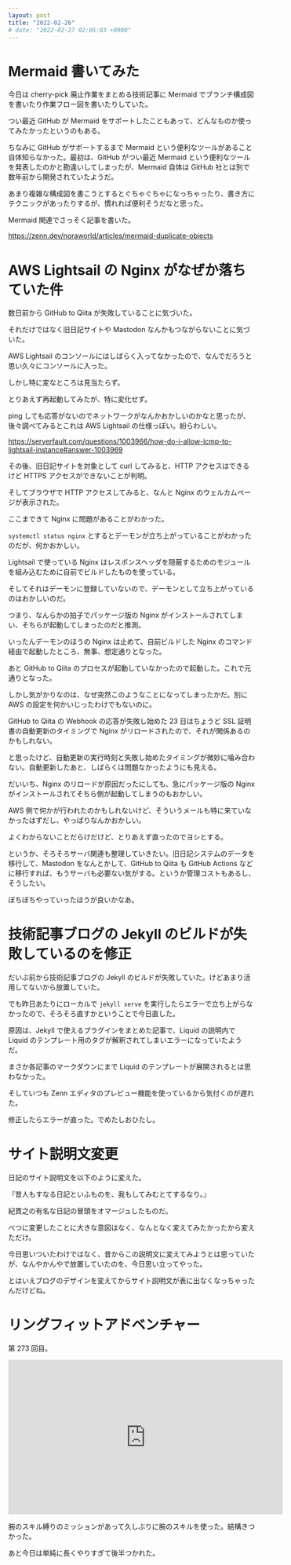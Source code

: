 ```yaml
---
layout: post
title: "2022-02-26"
# date: "2022-02-27 02:05:03 +0900"
---
```


# Mermaid 書いてみた
今日は cherry-pick 廃止作業をまとめる技術記事に Mermaid でブランチ構成図を書いたり作業フロー図を書いたりしていた。

つい最近 GitHub が Mermaid をサポートしたこともあって、どんなものか使ってみたかったというのもある。

ちなみに GitHub がサポートするまで Mermaid という便利なツールがあること自体知らなかった。最初は、GitHub がつい最近 Mermaid という便利なツールを発表したのかと勘違いしてしまったが、Mermaid 自体は GitHub 社とは別で数年前から開発されていたようだ。

あまり複雑な構成図を書こうとするとぐちゃぐちゃになっちゃったり、書き方にテクニックがあったりするが、慣れれば便利そうだなと思った。

Mermaid 関連でさっそく記事を書いた。

https://zenn.dev/noraworld/articles/mermaid-duplicate-objects











# AWS Lightsail の Nginx がなぜか落ちていた件
数日前から GitHub to Qiita が失敗していることに気づいた。

それだけではなく旧日記サイトや Mastodon なんかもつながらないことに気づいた。

AWS Lightsail のコンソールにはしばらく入ってなかったので、なんでだろうと思い久々にコンソールに入った。

しかし特に変なところは見当たらず。

とりあえず再起動してみたが、特に変化せず。

ping しても応答がないのでネットワークがなんかおかしいのかなと思ったが、後々調べてみるとこれは AWS Lightsail の仕様っぽい。紛らわしい。

https://serverfault.com/questions/1003966/how-do-i-allow-icmp-to-lightsail-instance#answer-1003969

その後、旧日記サイトを対象として curl してみると、HTTP アクセスはできるけど HTTPS アクセスができないことが判明。

そしてブラウザで HTTP アクセスしてみると、なんと Nginx のウェルカムページが表示された。

ここまできて Nginx に問題があることがわかった。

`systemctl status nginx` とするとデーモンが立ち上がっていることがわかったのだが、何かおかしい。

Lightsail で使っている Nginx はレスポンスヘッダを隠蔽するためのモジュールを組み込むために自前でビルドしたものを使っている。

そしてそれはデーモンに登録していないので、デーモンとして立ち上がっているのはおかしいのだ。

つまり、なんらかの拍子でパッケージ版の Nginx がインストールされてしまい、そちらが起動してしまったのだと推測。

いったんデーモンのほうの Nginx は止めて、自前ビルドした Nginx のコマンド経由で起動したところ、無事、想定通りとなった。

あと GitHub to Qiita のプロセスが起動していなかったので起動した。これで元通りとなった。

しかし気がかりなのは、なぜ突然このようなことになってしまったかだ。別に AWS の設定を何かいじったわけでもないのに。

GitHub to Qiita の Webhook の応答が失敗し始めた 23 日はちょうど SSL 証明書の自動更新のタイミングで Nginx がリロードされたので、それが関係あるのかもしれない。

と思ったけど、自動更新の実行時刻と失敗し始めたタイミングが微妙に噛み合わない。自動更新したあと、しばらくは問題なかったようにも見える。

だいいち、Nginx のリロードが原因だったにしても、急にパッケージ版の Nginx がインストールされてそちら側が起動してしまうのもおかしい。

AWS 側で何かが行われたのかもしれないけど、そういうメールも特に来ていなかったはずだし、やっぱりなんかおかしい。

よくわからないことだらけだけど、とりあえず直ったのでヨシとする。

というか、そろそろサーバ関連も整理していきたい。旧日記システムのデータを移行して、Mastodon をなんとかして、GitHub to Qiita も GitHub Actions などに移行すれば、もうサーバも必要ない気がする。というか管理コストもあるし、そうしたい。

ぼちぼちやっていったほうが良いかなあ。







# 技術記事ブログの Jekyll のビルドが失敗しているのを修正
だいぶ前から技術記事ブログの Jekyll のビルドが失敗していた。けどあまり活用してないから放置していた。

でも昨日あたりにローカルで `jekyll serve` を実行したらエラーで立ち上がらなかったので、そろそろ直すかということで今日直した。

原因は、Jekyll で使えるプラグインをまとめた記事で、Liquid の説明内で Liquid のテンプレート用のタグが解釈されてしまいエラーになっていたようだ。

まさか各記事のマークダウンにまで Liquid のテンプレートが展開されるとは思わなかった。

そしていつも Zenn エディタのプレビュー機能を使っているから気付くのが遅れた。

修正したらエラーが直った。でめたしおひたし。





# サイト説明文変更
日記のサイト説明文を以下のように変えた。

『昔人もすなる日記といふものを、我もしてみむとてするなり。』

紀貫之の有名な日記の冒頭をオマージュしたものだ。

べつに変更したことに大きな意図はなく、なんとなく変えてみたかったから変えただけ。

今日思いついたわけではなく、昔からこの説明文に変えてみようとは思っていたが、なんやかんやで放置していたのを、今日思い立ってやった。

とはいえブログのデザインを変えてからサイト説明文が表に出なくなっちゃったんだけどね。






# リングフィットアドベンチャー
第 273 回目。

<iframe width="560" height="315" src="https://www.youtube.com/embed/J64htn0dy4Y" title="YouTube video player" frameborder="0" allow="accelerometer; autoplay; clipboard-write; encrypted-media; gyroscope; picture-in-picture" allowfullscreen></iframe>

腕のスキル縛りのミッションがあって久しぶりに腕のスキルを使った。結構きつかった。

あと今日は単純に長くやりすぎて後半つかれた。









